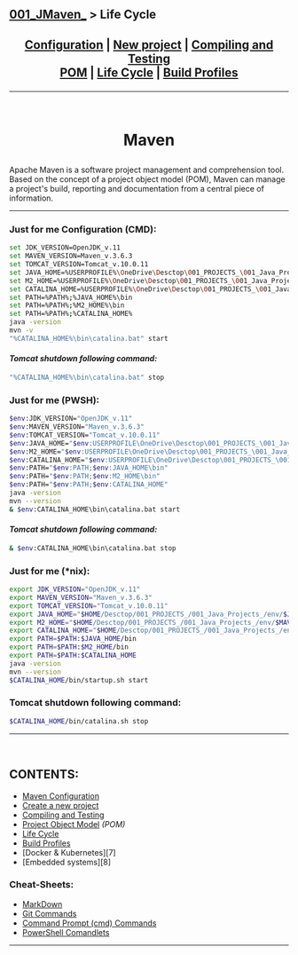 ## [001_JMaven_][JMaven] > **Life Cycle**

## <p align=center>[Configuration][MavenCfg] | [New project][NewMvnPro] | [Compiling and Testing][ConmpTest]  <br/> [POM][MvnPOM] | [Life Cycle][LifeCycl] | [Build Profiles][BldProf] </p>

<!--
* [001_JMaven_][JMaven]
* [Configuration][MavenCfg]
* [New project][NewMvnPro]
* [Compiling and Testing][ConmpTest]
* [Project Object Model][MvnPOM] *(POM)*
* [Life Cycle][LifeCycl]
* [Build Profiles][BldProf]
-->

[JMaven]: ../../README.md
[MavenCfg]: Maven_Configuration.md
[NewMvnPro]: Maven_NewProject.md
[ConmpTest]: Maven_CompilationAndTesting.md
[MvnPOM]: Maven_POM.md
[LifeCycl]: Maven_Lifecycle.md
[BldProf]: Maven_BuildProfile.md

--- 
<br/>
<!-- ---------------------------------- * Navigation * ---------------------------------- -->

# <p align=center><b>Maven</b></p>
Apache Maven is a software project management and comprehension tool. Based on the concept of a project object model (POM), Maven can manage a project's build, reporting and documentation from a central piece of information.


---
### Just for me Configuration (CMD):
```bash
set JDK_VERSION=OpenJDK_v.11
set MAVEN_VERSION=Maven_v.3.6.3
set TOMCAT_VERSION=Tomcat_v.10.0.11
set JAVA_HOME=%USERPROFILE%\OneDrive\Desctop\001_PROJECTS_\001_Java_Projects_\env\%JDK_VERSION%
set M2_HOME=%USERPROFILE%\OneDrive\Desctop\001_PROJECTS_\001_Java_Projects_\env\%MAVEN_VERSION%
set CATALINA_HOME=%USERPROFILE%\OneDrive\Desctop\001_PROJECTS_\001_Java_Projects_\env\%TOMCAT_VERSION%
set PATH=%PATH%;%JAVA_HOME%\bin
set PATH=%PATH%;%M2_HOME%\bin
set PATH=%PATH%;%CATALINA_HOME%
java -version
mvn -v
"%CATALINA_HOME%\bin\catalina.bat" start
```

#### *Tomcat shutdown following command:* 
```bash
"%CATALINA_HOME%\bin\catalina.bat" stop
```

### Just for me (PWSH):
```bash
$env:JDK_VERSION="OpenJDK_v.11"
$env:MAVEN_VERSION="Maven_v.3.6.3"
$env:TOMCAT_VERSION="Tomcat_v.10.0.11"
$env:JAVA_HOME="$env:USERPROFILE\OneDrive\Desctop\001_PROJECTS_\001_Java_Projects_\env\$env:JDK_VERSION"
$env:M2_HOME="$env:USERPROFILE\OneDrive\Desctop\001_PROJECTS_\001_Java_Projects_\env\$env:MAVEN_VERSION"
$env:CATALINA_HOME="$env:USERPROFILE\OneDrive\Desctop\001_PROJECTS_\001_Java_Projects_\env\$env:TOMCAT_VERSION"
$env:PATH="$env:PATH;$env:JAVA_HOME\bin"
$env:PATH="$env:PATH;$env:M2_HOME\bin"
$env:PATH="$env:PATH;$env:CATALINA_HOME"
java -version
mvn --version
& $env:CATALINA_HOME\bin\catalina.bat start
```

#### *Tomcat shutdown following command:* 
```bash
& $env:CATALINA_HOME\bin\catalina.bat stop
```

### Just for me (*nix):
```bash
export JDK_VERSION="OpenJDK_v.11"
export MAVEN_VERSION="Maven_v.3.6.3"
export TOMCAT_VERSION="Tomcat_v.10.0.11"
export JAVA_HOME="$HOME/Desctop/001_PROJECTS_/001_Java_Projects_/env/$JDK_VERSION"
export M2_HOME="$HOME/Desctop/001_PROJECTS_/001_Java_Projects_/env/$MAVEN_VERSION"
export CATALINA_HOME="$HOME/Desctop/001_PROJECTS_/001_Java_Projects_/env/$TOMCAT_VERSION"
export PATH=$PATH:$JAVA_HOME/bin
export PATH=$PATH:$M2_HOME/bin
export PATH=$PATH:$CATALINA_HOME
java -version
mvn --version
$CATALINA_HOME/bin/startup.sh start
```

### Tomcat shutdown following command: 
```bash
$CATALINA_HOME/bin/catalina.sh stop
```


---
<br/>


<!--
* [Download JDK][loadJDK]
* [Download Maven][loadMvn]
-->

[loadJDK]: https://www.oracle.com/javadownload
[loadMvn]: https://maven.apache.org/download.cgi




## CONTENTS:<!--Done!-->
* [Maven Configuration][MavenCfg]
* [Create a new project][NewMvnPro]
* [Compiling and Testing][ConmpTest]
* [Project Object Model][MvnPOM] *(POM)*
* [Life Cycle][LifeCycl]
* [Build Profiles][BldProf]
* [Docker & Kubernetes][7]
* [Embedded systems][8]


### Cheat-Sheets:
* [MarkDown][9]
* [Git Commands][10]
* [Command Prompt (cmd) Commands][11]
* [PowerShell Comandlets][12]


<!--
* [MarkDown][9]
* [Git Commands][10]
-->

[9]: res/001_Git_and_GitHub_/res/001_Markdown_README_/read/MarkDown.md
[10]: res/001_Git_and_GitHub_/res/002_Git_Commands_/read/Git_Commands.md
[11]: res/002_Windows_/res/32_Cmd_PROMPT_/read/CommandPrompt_commands.md
[12]: res/002_Windows_/res/32_Cmdlet_POWERSHELL_/read/PowerShell.md

---
<br/>
